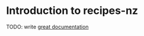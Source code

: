 # Introduction to recipes-nz

TODO: write [great documentation](http://jacobian.org/writing/great-documentation/what-to-write/)

